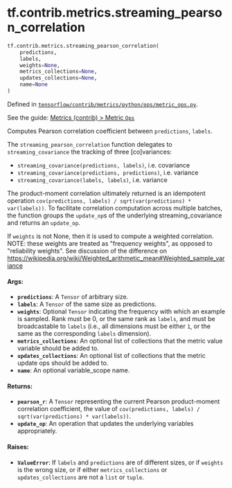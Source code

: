 <div itemscope itemtype="http://developers.google.com/ReferenceObject">
<meta itemprop="name" content="tf.contrib.metrics.streaming_pearson_correlation" />
</div>

# tf.contrib.metrics.streaming_pearson_correlation

``` python
tf.contrib.metrics.streaming_pearson_correlation(
    predictions,
    labels,
    weights=None,
    metrics_collections=None,
    updates_collections=None,
    name=None
)
```



Defined in [`tensorflow/contrib/metrics/python/ops/metric_ops.py`](https://www.tensorflow.org/code/tensorflow/contrib/metrics/python/ops/metric_ops.py).

See the guide: [Metrics (contrib) > Metric `Ops`](../../../../../api_guides/python/contrib.metrics.md#Metric_Ops_)

Computes Pearson correlation coefficient between `predictions`, `labels`.

The `streaming_pearson_correlation` function delegates to
`streaming_covariance` the tracking of three [co]variances:

- `streaming_covariance(predictions, labels)`, i.e. covariance
- `streaming_covariance(predictions, predictions)`, i.e. variance
- `streaming_covariance(labels, labels)`, i.e. variance

The product-moment correlation ultimately returned is an idempotent operation
`cov(predictions, labels) / sqrt(var(predictions) * var(labels))`. To
facilitate correlation computation across multiple batches, the function
groups the `update_op`s of the underlying streaming_covariance and returns an
`update_op`.

If `weights` is not None, then it is used to compute a weighted correlation.
NOTE: these weights are treated as "frequency weights", as opposed to
"reliability weights". See discussion of the difference on
https://wikipedia.org/wiki/Weighted_arithmetic_mean#Weighted_sample_variance

#### Args:

* <b>`predictions`</b>: A `Tensor` of arbitrary size.
* <b>`labels`</b>: A `Tensor` of the same size as predictions.
* <b>`weights`</b>: Optional `Tensor` indicating the frequency with which an example is
    sampled. Rank must be 0, or the same rank as `labels`, and must be
    broadcastable to `labels` (i.e., all dimensions must be either `1`, or
    the same as the corresponding `labels` dimension).
* <b>`metrics_collections`</b>: An optional list of collections that the metric
    value variable should be added to.
* <b>`updates_collections`</b>: An optional list of collections that the metric update
    ops should be added to.
* <b>`name`</b>: An optional variable_scope name.


#### Returns:

* <b>`pearson_r`</b>: A `Tensor` representing the current Pearson product-moment
    correlation coefficient, the value of
    `cov(predictions, labels) / sqrt(var(predictions) * var(labels))`.
* <b>`update_op`</b>: An operation that updates the underlying variables appropriately.


#### Raises:

* <b>`ValueError`</b>: If `labels` and `predictions` are of different sizes, or if
    `weights` is the wrong size, or if either `metrics_collections` or
    `updates_collections` are not a `list` or `tuple`.